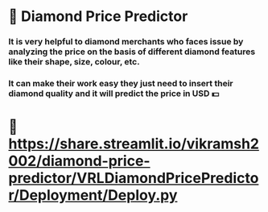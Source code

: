 # :gem: Diamond Price Predictor 
### It is very helpful to diamond merchants who faces issue by analyzing the price on the basis of different diamond features like their shape, size, colour, etc. 
### It can make their work easy they just need to insert their diamond quality and it will predict the price in USD :dollar:
# :rocket: https://share.streamlit.io/vikramsh2002/diamond-price-predictor/VRLDiamondPricePredictor/Deployment/Deploy.py
